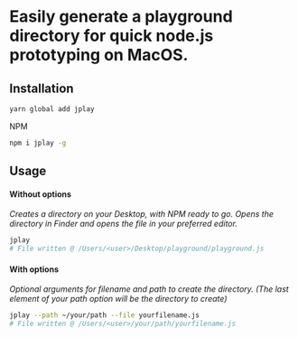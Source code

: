 # Easily generate a playground directory for quick node.js prototyping on MacOS.

## Installation

```zsh
yarn global add jplay
```

NPM

```zsh
npm i jplay -g
```

## Usage

#### Without options
_Creates a directory on your Desktop, with NPM ready to go. Opens the directory in Finder and opens the file in your preferred editor._
```zsh
jplay
# File written @ /Users/<user>/Desktop/playground/playground.js
```

#### With options
_Optional arguments for filename and path to create the directory. (The last element of your path option will be the directory to create)_
```zsh
jplay --path ~/your/path --file yourfilename.js
# File written @ /Users/<user>/your/path/yourfilename.js
```